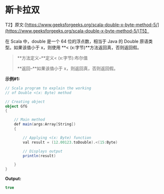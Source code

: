 # 斯卡拉双

T2】原文:[https://www.geeksforgeeks.org/scala-double-x-byte-method-5/](https://www.geeksforgeeks.org/scala-double-x-byte-method-5/)T5】

在 Scala 中，double 是一个 64 位的浮点数，相当于 Java 的 Double 原语类型。如果该值小于 x，则使用 **< (x:字节)**方法返回真，否则返回假。

> **方法定义–**定义< (x:字节):布尔值
> 
> **返回–**如果该值小于 x，则返回真，否则返回假。

**示例#1:**

```scala
// Scala program to explain the working 
// of Double <(x: Byte) method

// Creating object
object GfG
{ 

    // Main method
    def main(args:Array[String])
    {

        // Applying <(x: Byte) function
        val result = (12.00123.toDouble).<(15:Byte)

        // Displays output
        println(result)

    }
} 
```

**Output:**

```scala
true

```